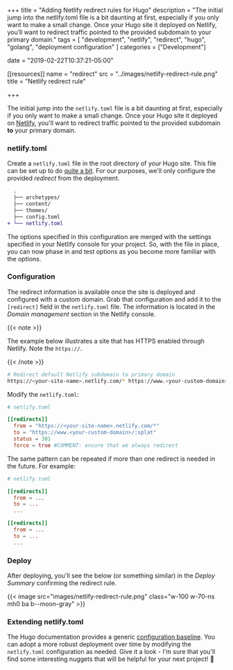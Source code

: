 +++
title = "Adding Netlify redirect rules for Hugo"
description = "The initial jump into the netlify.toml file is a bit daunting at first, especially if you only want to make a small change. Once your Hugo site it deployed on Netlify, you’ll want to redirect traffic pointed to the provided subdomain to your primary domain."
tags = [
  "development", 
  "netlify", 
  "redirect", 
  "hugo",
  "golang",
  "deployment configuration"
  ]
categories = ["Development"]

date = "2019-02-22T10:37:21-05:00"

[[resources]]
  name = "redirect"
  src = "../images/netlify-redirect-rule.png"
  title = "Netlify redirect rule"

+++

The initial jump into the `netlify.toml` file is a bit daunting at first, especially if you only want to make a small change. Once your Hugo site it deployed on [Netlify](https://www.netlify.com/), you'll want to redirect traffic pointed to the provided subdomain **to** your primary domain.

### netlify.toml

Create a `netlify.toml` file in the root directory of your Hugo site. This file can be set up to do [quite a bit](https://www.netlify.com/docs/netlify-toml-reference/). For our purposes, we'll only configure the provided _redirect_ from the deployment.

```diff
  .
  ├── archetypes/
  ├── content/
  ├── themes/
  ├── config.toml
+ └── netlify.toml
```

The options specified in this configuration are merged with the settings specified in your Netlify console for your project. So, with the file in place, you can now phase in and test options as you become more familiar with the options.

### Configuration

The redirect information is available once the site is deployed and configured with a custom domain. Grab that configuration and add it to the `[redirect]` field in the `netlify.toml` file. The information is located in the _Domain management_ section in the Netlify console.

{{< note >}}

The example below illustrates a site that has HTTPS enabled through Netlify. Note the `https://`.

{{< /note >}}

```sh
# Redirect default Netlify subdomain to primary domain
https://<your-site-name>.netlify.com/* https://www.<your-custom-domain>/:splat 301!
```

Modify the `netlify.toml`:

```toml
# netlify.toml

[[redirects]]
  from = "https://<your-site-name>.netlify.com/*"
  to = "https://www.<your-custom-domain>/:splat"
  status = 301
  force = true #COMMENT: ensure that we always redirect
```

The same pattern can be repeated if more than one redirect is needed in the future. For example:

```toml
# netlify.toml

[[redirects]]
  from = ...
  to = ...
  ...

[[redirects]]
  from = ...
  to = ...
  ...

```

### Deploy

After deploying, you'll see the below (or something similar) in the _Deploy Summary_ confirming the redirect rule.

{{< image src="images/netlify-redirect-rule.png" class="w-100 w-70-ns mh0 ba b--moon-gray" >}}

### Extending netlify.toml

The Hugo documentation provides a generic [configuration baseline](https://gohugo.io/hosting-and-deployment/hosting-on-netlify/). You can adopt a more robust deployment over time by modifying the `netlify.toml` configuration as needed. Give it a look - I'm sure that you'll find some interesting nuggets that will be helpful for your next project! :tada:
